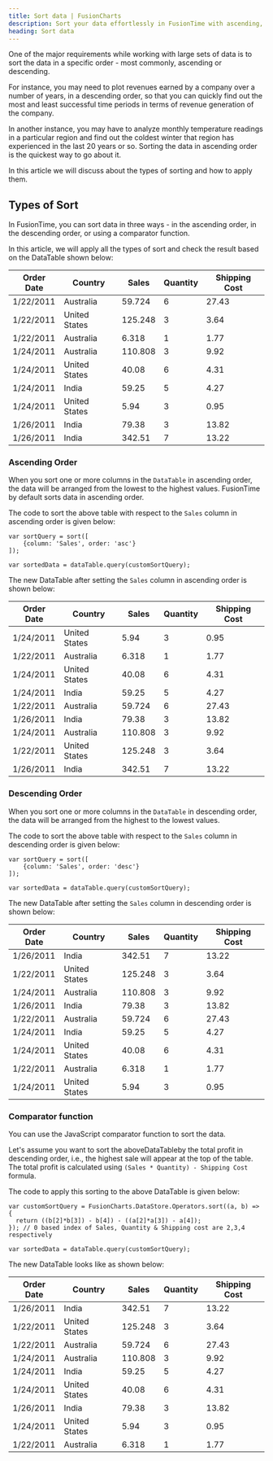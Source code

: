```yaml
---
title: Sort data | FusionCharts
description: Sort your data effortlessly in FusionTime with ascending, descending, or custom comparator function options. Elevate your data analysis seamlessly now.
heading: Sort data
---
```


One of the major requirements while working with large sets of data is to sort the data in a specific order - most commonly, ascending or descending. 

For instance, you may need to plot revenues earned by a company over a number of years, in a descending order, so that you can quickly find out the most and least successful time periods in terms of revenue generation of the company. 

In another instance, you may have to analyze monthly temperature readings in a particular region and find out the coldest winter that region has experienced in the last 20 years or so. Sorting the data in ascending order is the quickest way to go about it. 

In this article we will discuss about the types of sorting and how to apply them.

## Types of Sort

In FusionTime, you can sort data in three ways - in the ascending order, in the descending order, or using a comparator function.

In this article, we will apply all the types of sort and check the result based on the DataTable shown below:

Order Date | Country | Sales | Quantity | Shipping Cost
---|---|---|---|--- 
1/22/2011 | Australia | 59.724 | 6 | 27.43
1/22/2011 | United States | 125.248 | 3 | 3.64 
1/22/2011 | Australia | 6.318 | 1 | 1.77
1/24/2011 | Australia | 110.808 | 3 | 9.92 
1/24/2011 | United States | 40.08 | 6 | 4.31 
1/24/2011 | India | 59.25 | 5 | 4.27 
1/24/2011 | United States | 5.94 | 3 | 0.95 
1/26/2011 | India | 79.38 | 3 | 13.82 
1/26/2011 | India | 342.51 | 7 | 13.22

### Ascending Order

When you sort one or more columns in the `DataTable` in ascending order, the data will be arranged from the lowest to the highest values. FusionTime by default sorts data in ascending order. 

The code to sort the above table with respect to the `Sales` column in ascending order is given below:

```
var sortQuery = sort([
	{column: 'Sales', order: 'asc'}	
]);

var sortedData = dataTable.query(customSortQuery);
```

The new DataTable after setting the `Sales` column in ascending order is shown below:

Order Date | Country | Sales | Quantity | Shipping Cost
---|---|---|---|---  
1/24/2011 | United States | 5.94 | 3 | 0.95 
1/22/2011 | Australia | 6.318 | 1 | 1.77
1/24/2011 | United States | 40.08 | 6 | 4.31 
1/24/2011 | India | 59.25 | 5 | 4.27 
1/22/2011 | Australia | 59.724 | 6 | 27.43
1/26/2011 | India | 79.38 | 3 | 13.82 
1/24/2011 | Australia | 110.808 | 3 | 9.92 
1/22/2011 | United States | 125.248 | 3 | 3.64
1/26/2011 | India | 342.51 | 7 | 13.22

### Descending Order

When you sort one or more columns in the `DataTable` in descending order, the data will be arranged from the highest to the lowest values.

The code to sort the above table with respect to the `Sales` column in descending order is given below:		

```
var sortQuery = sort([
	{column: 'Sales', order: 'desc'}	
]);

var sortedData = dataTable.query(customSortQuery);
```

The new DataTable after setting the `Sales` column in descending order is shown below:

Order Date | Country | Sales | Quantity | Shipping Cost
---|---|---|---|---  
1/26/2011 | India | 342.51 | 7 | 13.22
1/22/2011 | United States | 125.248 | 3 | 3.64
1/24/2011 | Australia | 110.808 | 3 | 9.92 
1/26/2011 | India | 79.38 | 3 | 13.82 
1/22/2011 | Australia | 59.724 | 6 | 27.43
1/24/2011 | India | 59.25 | 5 | 4.27 
1/24/2011 | United States | 40.08 | 6 | 4.31 
1/22/2011 | Australia | 6.318 | 1 | 1.77
1/24/2011 | United States | 5.94 | 3 | 0.95 

### Comparator function

You can use the JavaScript comparator function to sort the data.

Let's assume you want to sort the aboveDataTableby the total profit in descending order, i.e., the highest sale will appear at the top of the table. The total profit is calculated using `(Sales * Quantity) - Shipping Cost` formula.

The code to apply this sorting to the above DataTable is given below:

```
var customSortQuery = FusionCharts.DataStore.Operators.sort((a, b) => {
  return ((b[2]*b[3]) - b[4]) - ((a[2]*a[3]) - a[4]);
}); // 0 based index of Sales, Quantity & Shipping cost are 2,3,4 respectively

var sortedData = dataTable.query(customSortQuery);
```

The new DataTable looks like as shown below:

Order Date | Country | Sales | Quantity | Shipping Cost
---|---|---|---|---  
1/26/2011 | India | 342.51 | 7 | 13.22
1/22/2011 | United States | 125.248 | 3 | 3.64
1/22/2011 | Australia | 59.724 | 6 | 27.43
1/24/2011 | Australia | 110.808 | 3 | 9.92
1/24/2011 | India | 59.25 | 5 | 4.27  
1/24/2011 | United States | 40.08 | 6 | 4.31 
1/26/2011 | India | 79.38 | 3 | 13.82 
1/24/2011 | United States | 5.94 | 3 | 0.95 
1/22/2011 | Australia | 6.318 | 1 | 1.77

